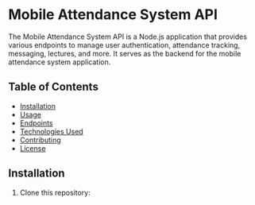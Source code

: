 # Mobile Attendance System API

The Mobile Attendance System API is a Node.js application that provides various endpoints to manage user authentication, attendance tracking, messaging, lectures, and more. It serves as the backend for the mobile attendance system application.

## Table of Contents

- [Installation](#installation)
- [Usage](#usage)
- [Endpoints](#endpoints)
- [Technologies Used](#technologies-used)
- [Contributing](#contributing)
- [License](#license)

## Installation

1. Clone this repository:

